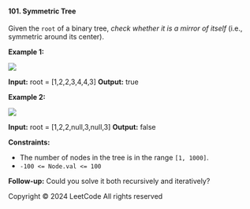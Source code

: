 #### 101\. Symmetric Tree

Given the `root` of a binary tree, _check whether it is a mirror of itself_ (i.e., symmetric around its center).

**Example 1:**

![](https://assets.leetcode.com/uploads/2021/02/19/symtree1.jpg)

**Input:** root = \[1,2,2,3,4,4,3\]
**Output:** true

**Example 2:**

![](https://assets.leetcode.com/uploads/2021/02/19/symtree2.jpg)

**Input:** root = \[1,2,2,null,3,null,3\]
**Output:** false

**Constraints:**

*   The number of nodes in the tree is in the range `[1, 1000]`.
*   `-100 <= Node.val <= 100`

**Follow-up:** Could you solve it both recursively and iteratively?

Copyright ©️ 2024 LeetCode All rights reserved